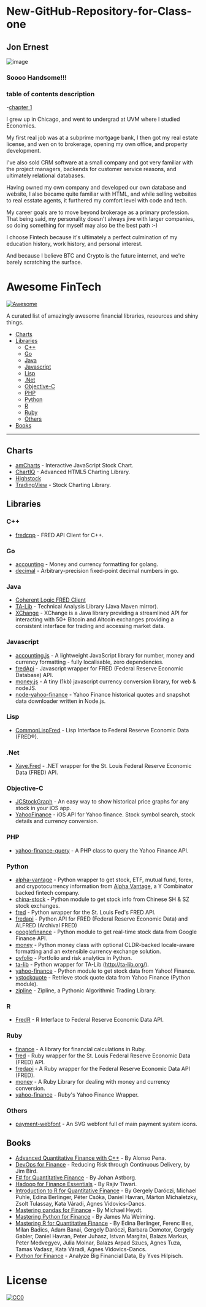 # New-GitHub-Repository-for-Class-one
## Jon Ernest

![image](https://user-images.githubusercontent.com/91569353/138565681-5fe059ef-4e40-4940-ad28-7657c4813bb7.png)
### Soooo Handsome!!!

### table of contents description
-[chapter 1](#chapter1)

I grew up in Chicago, and went to undergrad at UVM where I studied Economics.

My first real job was at a subprime mortgage bank, I then got my real estate license, and wen on to brokerage, opening my own office, and property development.

I've also sold CRM software at a small company and got very familiar with the project managers, backends for customer service reasons, and ultimately relational databases.

Having owned my own company and developed our own database and website, I also became quite familiar with HTML, and while selling websites to real esstate agents, it furthered my comfort level with code and tech.

My career goals are to move beyond brokerage as a primary profession.  That being said, my personality doesn't always jive with larger companies, so doing something for myself may also be the best path :-)

I choose Fintech because it's ultimately a perfect culmination of my education history, work history, and personal interest. 

And because I believe BTC and Crypto is the future internet, and we're barely scratching the surface.

# **Awesome FinTech**

 [![Awesome](https://cdn.rawgit.com/sindresorhus/awesome/d7305f38d29fed78fa85652e3a63e154dd8e8829/media/badge.svg)](https://github.com/sindresorhus/awesome)

A curated list of amazingly awesome financial libraries, resources and shiny things.

- [Charts](#charts)
- [Libraries](#libraries)
  - [C++](#c++)
  - [Go](#go)
  - [Java](#java)
  - [Javascript](#javascript)
  - [Lisp](#lisp)
  - [.Net](#net)
  - [Objective-C](#objective-c)
  - [PHP](#php)
  - [Python](#python)
  - [R](#r)
  - [Ruby](#ruby)
  - [Others](#others)
- [Books](#books)

---

## Charts
* [amCharts](http://www.amcharts.com/stock-chart/) - Interactive JavaScript Stock Chart.
* [ChartIQ](https://www.chartiq.com/products/html5-charting-library/) - Advanced HTML5 Charting Library.
* [Highstock](https://github.com/highslide-software/highstock-release)
* [TradingView](https://www.tradingview.com/HTML5-stock-forex-bitcoin-charting-library/) - Stock Charting Library.

## Libraries

### C++
* [fredcpp](https://github.com/nomadbyte/fredcpp) - FRED API Client for C++.

### Go
* [accounting](https://github.com/leekchan/accounting) - Money and currency formatting for golang.
* [decimal](https://github.com/shopspring/decimal) - Arbitrary-precision fixed-point decimal numbers in go.

### Java
* [Coherent Logic FRED Client](http://www.coherentlogic.com/wordpress/?page_id=1362)
* [TA-Lib](https://github.com/BYVoid/TA-Lib) - Technical Analysis Library (Java Maven mirror).
* [XChange](https://github.com/timmolter/XChange) - XChange is a Java library providing a streamlined API for interacting with 50+ Bitcoin and Altcoin exchanges providing a consistent interface for trading and accessing market data.

### Javascript
* [accounting.js](https://github.com/openexchangerates/accounting.js) - A lightweight JavaScript library for number, money and currency formatting - fully localisable, zero dependencies.
* [fredApi](https://github.com/Rleahy22/fredApi) - Javascript wrapper for FRED (Federal Reserve Economic Database) API.
* [money.js](https://github.com/openexchangerates/money.js) - A tiny (1kb) javascript currency conversion library, for web & nodeJS.
* [node-yahoo-finance](https://github.com/pilwon/node-yahoo-finance) - Yahoo Finance historical quotes and snapshot data downloader written in Node.js.

### Lisp
* [CommonLispFred](https://github.com/plkrueger/CommonLispFred) - Lisp Interface to Federal Reserve Economic Data (FRED®).

### .Net
* [Xaye.Fred](https://github.com/cuda/Xaye.Fred) - .NET wrapper for the St. Louis Federal Reserve Economic Data (FRED) API.

### Objective-C
* [JCStockGraph](https://github.com/jconst/JCStockGraph) - An easy way to show historical price graphs for any stock in your iOS app.
* [YahooFinance](https://github.com/bjornsallarp/YahooFinance) - iOS API for Yahoo finance. Stock symbol search, stock details and currency conversion.

### PHP
* [yahoo-finance-query](https://github.com/dirkolbrich/yahoo-finance-query) - A PHP class to query the Yahoo Finance API.

### Python
* [alpha-vantage](https://github.com/RomelTorres/alpha_vantage) - Python wrapper to get stock, ETF, mutual fund, forex, and crypotocurrency information from [Alpha Vantage](https://www.alphavantage.co/), a Y Combinator backed fintech company. 
* [china-stock](https://github.com/fuermosi777/china-stock) - Python module to get stock info from Chinese SH & SZ stock exchanges.
* [fred](https://github.com/zachwill/fred) - Python wrapper for the St. Louis Fed's FRED API.
* [fredapi](https://github.com/mortada/fredapi) - Python API for FRED (Federal Reserve Economic Data) and ALFRED (Archival FRED)
* [googlefinance](https://github.com/hongtaocai/googlefinance) - Python module to get real-time stock data from Google Finance API.
* [money](https://github.com/carlospalol/money) - Python money class with optional CLDR-backed locale-aware formatting and an extensible currency exchange solution.
* [pyfolio](https://github.com/quantopian/pyfolio) - Portfolio and risk analytics in Python.
* [ta-lib](https://github.com/mrjbq7/ta-lib) - Python wrapper for TA-Lib (http://ta-lib.org/).
* [yahoo-finance](https://github.com/lukaszbanasiak/yahoo-finance) - Python module to get stock data from Yahoo! Finance.
* [ystockquote](https://github.com/cgoldberg/ystockquote) - Retrieve stock quote data from Yahoo Finance (Python module).
* [zipline](https://github.com/quantopian/zipline) - Zipline, a Pythonic Algorithmic Trading Library.

### R
* [FredR](https://github.com/jcizel/FredR) - R Interface to Federal Reserve Economic Data API.

### Ruby
* [finance](https://github.com/wkranec/finance) - A library for financial calculations in Ruby.
* [fred](https://github.com/phuphighter/fred) - Ruby wrapper for the St. Louis Federal Reserve Economic Data (FRED) API.
* [fredapi](https://github.com/jonathanchrisp/fredapi) - A Ruby wrapper for the Federal Reserve Economic Data API (FRED).
* [money](https://github.com/RubyMoney/money) - A Ruby Library for dealing with money and currency conversion.
* [yahoo-finance](https://github.com/herval/yahoo-finance) - Ruby's Yahoo Finance Wrapper.

### Others
* [payment-webfont](https://github.com/orlandotm/payment-webfont) - An SVG webfont full of main payment system icons.

## Books
* [Advanced Quantitative Finance with C++](http://shop.oreilly.com/product/9781782167228.do) - By Alonso Pena.
* [DevOps for Finance](http://www.oreilly.com/webops-perf/free/devops-for-finance.csp) - Reducing Risk through Continuous Delivery, by Jim Bird.
* [F# for Quantitative Finance](http://shop.oreilly.com/product/9781782164623.do) - By Johan Astborg.
* [Hadoop for Finance Essentials](http://shop.oreilly.com/product/9781784395162.do) - By Rajiv Tiwari.
* [Introduction to R for Quantitative Finance](http://shop.oreilly.com/product/9781783280933.do) - By Gergely Daróczi, Michael Puhle, Edina Berlinger, Péter Csóka, Daniel Havran, Márton Michaletzky, Zsolt Tulassay, Kata Váradi, Agnes Vidovics-Dancs.
* [Mastering pandas for Finance](http://shop.oreilly.com/product/9781783985104.do) - By Michael Heydt.
* [Mastering Python for Finance](http://shop.oreilly.com/product/9781784394516.do) - By James Ma Weiming.
* [Mastering R for Quantitative Finance](http://shop.oreilly.com/product/9781783552078.do) - By Edina Berlinger, Ferenc Illes, Milan Badics, Adam Banai, Gergely Daróczi, Barbara Domotor, Gergely Gabler, Daniel Havran, Peter Juhasz, Istvan Margitai, Balazs Markus, Peter Medvegyev, Julia Molnar, Balazs Arpad Szucs, Agnes Tuza, Tamas Vadasz, Kata Váradi, Agnes Vidovics-Dancs.
* [Python for Finance](http://shop.oreilly.com/product/0636920032441.do) - Analyze Big Financial Data, By Yves Hilpisch.

# License

[![CC0](http://i.creativecommons.org/p/zero/1.0/88x31.png)](http://creativecommons.org/publicdomain/zero/1.0/)
